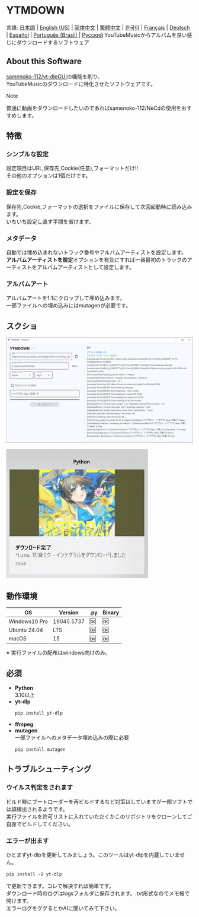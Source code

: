 # YTMDOWN
言語: [日本語](README.ja_jp.md) | [English (US)](README.md) | [简体中文](README.zh_cn.md) | [繁體中文](README.zh_tw.md) | [한국어](README.ko_kr.md) | [Français](README.fr_fr.md) | [Deutsch](README.de_de.md) | [Español](README.es_es.md) | [Português (Brasil)](README.pt_br.md) | [Русский](README.ru_ru.md)
YouTubeMusicからアルバムを良い感じにダウンロードするソフトウェア
## About this Software
[samenoko-112/yt-dlpGUI](https://github.com/samenoko-112/yt-dlpGUI)の機能を削り、  
YouTubeMusicのダウンロードに特化させたソフトウェアです。

> [!NOTE]
> 普通に動画をダウンロードしたいのであればsamenoko-112/NeCdの使用をおすすめします。

## 特徴
### シンプルな設定
設定項目はURL,保存先,Cookie(任意),フォーマットだけ!!  
その他のオプションは1個だけです。

### 設定を保存
保存先,Cookie,フォーマットの選択をファイルに保存して次回起動時に読み込みます。  
いちいち設定し直す手間を省けます。

### メタデータ
自動では埋め込まれないトラック番号やアルバムアーティストを設定します。  
**アルバムアーティストを設定**オプションを有効にすれば一番最初のトラックのアーティストをアルバムアーティストとして設定します。

### アルバムアート
アルバムアートを1:1にクロップして埋め込みます。  
一部ファイルへの埋め込みにはmutagenが必要です。

## スクショ
![](img/2025-05-05-23-52-10.png)

![通知](img/2025-05-05-23-52-38.png)

## 動作環境
| OS | Version | .py | Binary |
| -- | --- | - | - |
| Windows10 Pro | 19045.5737 | 🆗 | 🆗 |
| Ubuntu 24.04 | LTS | 🆗 | 🆗 |
| macOS | 15 | 🆗 | 🆗 |

※ 実行ファイルの配布はwindows向けのみ。

## 必須
- **Python**  
    3.10以上
- **yt-dlp**  
    ```shell
    pip install yt-dlp
    ```
- **ffmpeg**
- **mutagen**  
    一部ファイルへのメタデータ埋め込みの際に必要
    ```shell
    pip install mutagen
    ```
## トラブルシューティング
### ウイルス判定をされます
ビルド時にブートローダーを再ビルドするなど対策はしていますが一部ソフトでは誤検出されるようです。  
実行ファイルを許可リストに入れていただくかこのリポジトリをクローンしてご自身でビルドしてください。

### エラーが出ます
ひとまずyt-dlpを更新してみましょう。このツールはyt-dlpを内蔵していません。  
```shell
pip install -U yt-dlp
```
で更新できます。コレで解決すれば簡単です。  
ダウンロード時のログはlogsフォルダに保存されます。.txt形式なのでメモ帳で開けます。  
エラーログをググるとかAIに聞いてみて下さい。

